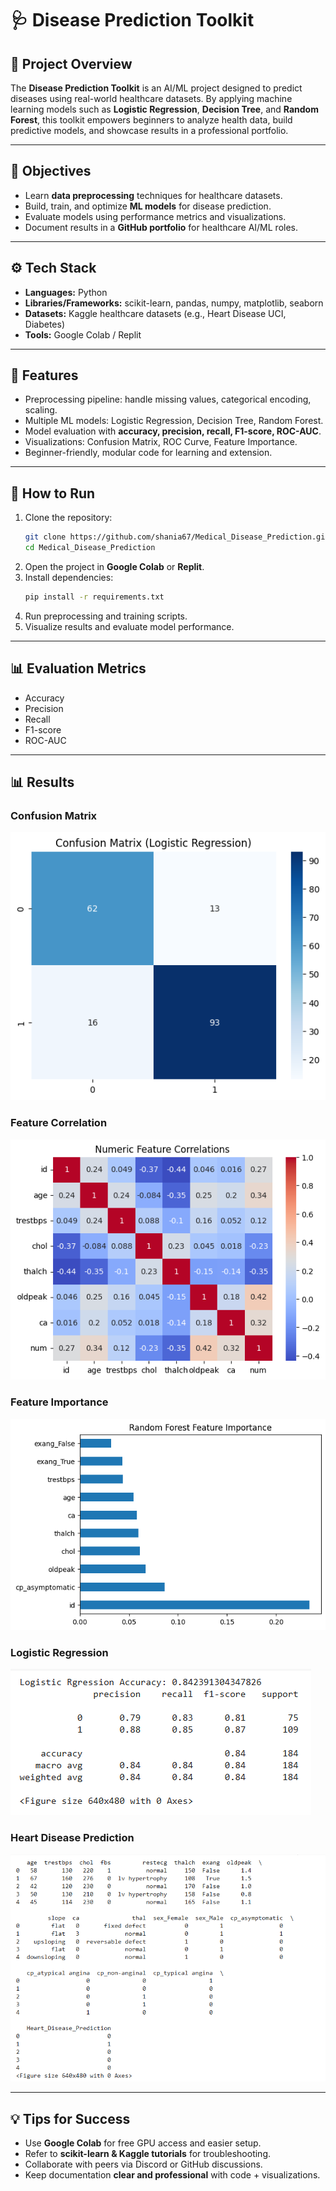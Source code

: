 # 🩺 Disease Prediction Toolkit  

## 📌 Project Overview  
The **Disease Prediction Toolkit** is an AI/ML project designed to predict diseases using real-world healthcare datasets. By applying machine learning models such as **Logistic Regression**, **Decision Tree**, and **Random Forest**, this toolkit empowers beginners to analyze health data, build predictive models, and showcase results in a professional portfolio.  

---

## 🎯 Objectives  
- Learn **data preprocessing** techniques for healthcare datasets.  
- Build, train, and optimize **ML models** for disease prediction.  
- Evaluate models using performance metrics and visualizations.  
- Document results in a **GitHub portfolio** for healthcare AI/ML roles.  

---

## ⚙️ Tech Stack  
- **Languages:** Python  
- **Libraries/Frameworks:** scikit-learn, pandas, numpy, matplotlib, seaborn  
- **Datasets:** Kaggle healthcare datasets (e.g., Heart Disease UCI, Diabetes)  
- **Tools:** Google Colab / Replit  

---

## 🚀 Features  
- Preprocessing pipeline: handle missing values, categorical encoding, scaling.  
- Multiple ML models: Logistic Regression, Decision Tree, Random Forest.  
- Model evaluation with **accuracy, precision, recall, F1-score, ROC-AUC**.  
- Visualizations: Confusion Matrix, ROC Curve, Feature Importance.  
- Beginner-friendly, modular code for learning and extension.  

---

## 📖 How to Run  
1. Clone the repository:  
   ```bash
   git clone https://github.com/shania67/Medical_Disease_Prediction.git
   cd Medical_Disease_Prediction
   ```
2. Open the project in **Google Colab** or **Replit**.  
3. Install dependencies:  
   ```bash
   pip install -r requirements.txt
   ```
4. Run preprocessing and training scripts.  
5. Visualize results and evaluate model performance.  

---

## 📊 Evaluation Metrics  
- Accuracy  
- Precision  
- Recall  
- F1-score  
- ROC-AUC  

---

## 📊 Results

### Confusion Matrix
![Confusion Matrix](results/confusion_matrix.png)

### Feature Correlation
![Feature Correlation](results/feature_correlation.png)

### Feature Importance
![Feature Importance](results/feature_importance.png)

### Logistic Regression
![Accuracy and Precision](results/logistic_regression_accuracy.png)

### Heart Disease Prediction
![Heart Disease Prediction](results/heart_disease_prediction.png)

---

## 💡 Tips for Success  
- Use **Google Colab** for free GPU access and easier setup.  
- Refer to **scikit-learn & Kaggle tutorials** for troubleshooting.  
- Collaborate with peers via Discord or GitHub discussions.  
- Keep documentation **clear and professional** with code + visualizations.  

